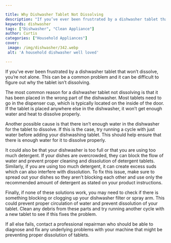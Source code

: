 ```yaml
---

title: Why Dishwasher Tablet Not Dissolving
description: "If you’ve ever been frustrated by a dishwasher tablet that won’t dissolve, you’re not alone. This can be a common problem and it c...get the full scoop"
keywords: dishwasher
tags: ["Dishwasher", "Clean Appliance"]
author: Curtis
categories: ["Household Appliances"]
cover: 
 image: /img/dishwasher/342.webp
 alt: 'A household dishwasher well loved'

---
```


If you’ve ever been frustrated by a dishwasher tablet that won’t dissolve, you’re not alone. This can be a common problem and it can be difficult to figure out why the tablet isn’t dissolving.

The most common reason for a dishwasher tablet not dissolving is that it has been placed in the wrong part of the dishwasher. Most tablets need to go in the dispenser cup, which is typically located on the inside of the door. If the tablet is placed anywhere else in the dishwasher, it won’t get enough water and heat to dissolve properly.

Another possible cause is that there isn’t enough water in the dishwasher for the tablet to dissolve. If this is the case, try running a cycle with just water before adding your dishwashing tablet. This should help ensure that there is enough water for it to dissolve properly.

It could also be that your dishwasher is too full or that you are using too much detergent. If your dishes are overcrowded, they can block the flow of water and prevent proper cleaning and dissolution of detergent tablets. Similarly, if you are using too much detergent, it can create excess suds which can also interfere with dissolution. To fix this issue, make sure to spread out your dishes so they aren’t blocking each other and use only the recommended amount of detergent as stated on your product instructions.

Finally, if none of these solutions work, you may need to check if there is something blocking or clogging up your dishwasher filter or spray arm. This could prevent proper circulation of water and prevent dissolution of your tablet. Clean any debris from these parts and try running another cycle with a new tablet to see if this fixes the problem. 

If all else fails, contact a professional repairman who should be able to diagnose and fix any underlying problems with your machine that might be preventing proper dissolution of tablets.
